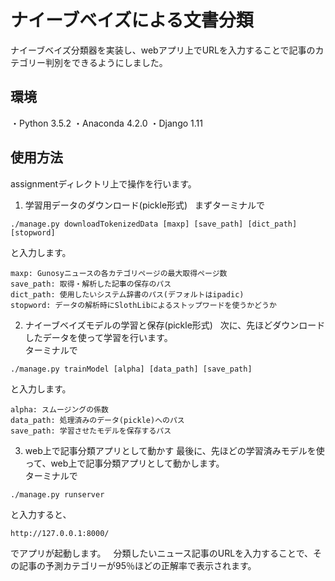 # ナイーブベイズによる文書分類
ナイーブベイズ分類器を実装し、webアプリ上でURLを入力することで記事のカテゴリー判別をできるようにしました。

## 環境
・Python 3.5.2
・Anaconda 4.2.0
・Django 1.11

## 使用方法
assignmentディレクトリ上で操作を行います。

1. 学習用データのダウンロード(pickle形式)  
まずターミナルで

```terminal
./manage.py downloadTokenizedData [maxp] [save_path] [dict_path] [stopword]
```

と入力します。

```
maxp: Gunosyニュースの各カテゴリページの最大取得ページ数
save_path: 取得・解析した記事の保存のパス
dict_path: 使用したいシステム辞書のパス(デフォルトはipadic)
stopword: データの解析時にSlothLibによるストップワードを使うかどうか
```

2. ナイーブベイズモデルの学習と保存(pickle形式)  
次に、先ほどダウンロードしたデータを使って学習を行います。  
ターミナルで

```terminal
./manage.py trainModel [alpha] [data_path] [save_path]
```

と入力します。

```
alpha: スムージングの係数
data_path: 処理済みのデータ(pickle)へのパス
save_path: 学習させたモデルを保存するパス
```

3. web上で記事分類アプリとして動かす
最後に、先ほどの学習済みモデルを使って、web上で記事分類アプリとして動かします。  
ターミナルで

```
./manage.py runserver
```

と入力すると、

```
http://127.0.0.1:8000/
```

でアプリが起動します。  
分類したいニュース記事のURLを入力することで、その記事の予測カテゴリーが95％ほどの正解率で表示されます。



